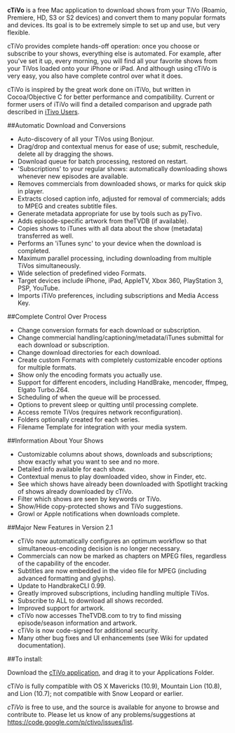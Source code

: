 **cTiVo** is a free Mac application to download shows from your TiVo (Roamio, Premiere, HD, S3 or S2 devices) and convert them to many popular formats and devices. Its goal is to be extremely simple to set up and use, but very flexible. 

cTiVo provides complete hands-off operation: once you choose or subscribe to your shows, everything else is automated. For example, after you've set it up, every morning, you will find all your favorite shows from your TiVos loaded onto your iPhone or iPad. And although using cTiVo is very easy, you also have complete control over what it does.

cTiVo is inspired by the great work done on iTiVo, but written in Cocoa/Objective C for better performance and  compatibility. Current or former users of iTiVo will find a detailed comparison and upgrade path described in [iTivo Users](wiki/iTiVoUsers.md).

##Automatic Download and Conversions
  * Auto-discovery of all your TiVos using Bonjour.
  * Drag/drop and contextual menus for ease of use; submit, reschedule, delete all by dragging the shows.
  * Download queue for batch processing, restored on restart.
  * 'Subscriptions' to your regular shows: automatically downloading shows whenever new episodes are available.
  * Removes commercials from downloaded shows, or marks for quick skip in player.
  * Extracts closed caption info, adjusted for removal of commercials; adds to MPEG and creates subtitle files.
  * Generate metadata appropriate for use by tools such as pyTivo.
  * Adds episode-specific artwork from theTVDB (if available).
  * Copies shows to iTunes with all data about the show (metadata) transferred as well.
  * Performs an 'iTunes sync' to your device when the download is completed. 
  * Maximum parallel processing, including downloading from multiple TiVos simultaneously.
  * Wide selection of predefined video Formats.
  * Target devices include iPhone, iPad, AppleTV, Xbox 360, PlayStation 3, PSP, YouTube.
  * Imports iTiVo preferences, including subscriptions and Media Access Key.

##Complete Control Over Process
  * Change conversion formats for each download or subscription.
  * Change commercial handling/captioning/metadata/iTunes submittal for each download or subscription.
  * Change download directories for each download.
  * Create custom Formats with completely customizable encoder options for multiple formats.
  * Show only the encoding formats you actually use.
  * Support for different encoders, including HandBrake, mencoder, ffmpeg, Elgato Turbo.264.
  * Scheduling of when the queue will be processed.
  * Options to prevent sleep or quitting until processing complete.
  * Access remote TiVos (requires network reconfiguration).
  * Folders optionally created for each series.
  * Filename Template for integration with your media system.

##Information About Your Shows
  * Customizable columns about shows, downloads and subscriptions; show exactly what you want to see and no more.
  * Detailed info available for each show.
  * Contextual menus to play downloaded video, show in Finder, etc.
  * See which shows have already been downloaded with Spotlight tracking of shows already downloaded by cTiVo.
  * Filter which shows are seen by keywords or TiVo.
  * Show/Hide copy-protected shows and TiVo suggestions.
  * Growl or Apple notifications when downloads complete.

##Major New Features in Version 2.1
  * cTiVo now automatically configures an optimum workflow so that simultaneous-encoding decision is no longer necessary.
  * Commercials can now be marked as chapters on MPEG files, regardless of the capability of the encoder.
  * Subtitles are now embedded in the video file for MPEG (including advanced formatting and glyphs).
  * Update to HandbrakeCLI 0.99.
  * Greatly improved subscriptions, including handling multiple TiVos.  
  * Subscribe to ALL to download all shows recorded.
  * Improved support for artwork.
  * cTiVo now accesses TheTVDB.com to try to find missing episode/season information and artwork.
  * cTiVo is now code-signed for additional security.
  * Many other bug fixes and UI enhancements (see Wiki for updated documentation).

##To install:

Download the [cTiVo application](https://code.google.com/p/ctivo/downloads/detail?name=cTiVo_2.1_439.zip&can=2&q=), and drag it to your Applications Folder.

cTiVo is fully compatible with OS X Mavericks (10.9), Mountain Lion (10.8), and Lion (10.7); not compatible with Snow Leopard or earlier.

*cTiVo* is free to use, and the source is available for anyone to browse and contribute to. Please let us know of any problems/suggestions at https://code.google.com/p/ctivo/issues/list.
